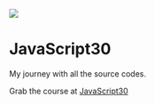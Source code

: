 ![](https://javascript30.com/images/JS3-social-share.png)

# JavaScript30

My journey with all the source codes.

Grab the course at [JavaScript30](https://JavaScript30.com)
